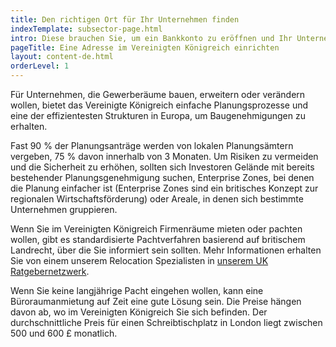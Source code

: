 ```yaml
---
title: Den richtigen Ort für Ihr Unternehmen finden
indexTemplate: subsector-page.html
intro: Diese brauchen Sie, um ein Bankkonto zu eröffnen und Ihr Unternehmen zu gründen.
pageTitle: Eine Adresse im Vereinigten Königreich einrichten
layout: content-de.html
orderLevel: 1
---
```


Für Unternehmen, die Gewerberäume bauen, erweitern oder verändern wollen, bietet das Vereinigte Königreich einfache Planungsprozesse und eine der effizientesten Strukturen in Europa, um Baugenehmigungen zu erhalten.

Fast 90 % der Planungsanträge werden von lokalen Planungsämtern vergeben, 75 % davon innerhalb von 3 Monaten. Um Risiken zu vermeiden und die Sicherheit zu erhöhen, sollten sich Investoren Gelände mit bereits bestehender Planungsgenehmigung suchen, Enterprise Zones, bei denen die Planung einfacher ist (Enterprise Zones sind ein britisches Konzept zur regionalen Wirtschaftsförderung) oder Areale, in denen sich bestimmte Unternehmen gruppieren.

Wenn Sie im Vereinigten Königreich Firmenräume mieten oder pachten wollen, gibt es standardisierte Pachtverfahren basierend auf britischem Landrecht, über die Sie informiert sein sollten. Mehr Informationen erhalten Sie von einem unserem Relocation Spezialisten in [unserem UK Ratgebernetzwerk](https://www.gov.uk/government/uploads/system/uploads/attachment_data/file/524056/Investor_Support_Directory_of_UK_Advisory_Network_May_2016.pdf).

Wenn Sie keine langjährige Pacht eingehen wollen, kann eine Büroraumanmietung auf Zeit eine gute Lösung sein. Die Preise hängen davon ab, wo im Vereinigten Königreich Sie sich befinden. Der durchschnittliche Preis für einen Schreibtischplatz in London liegt zwischen 500 und 600 £ monatlich.